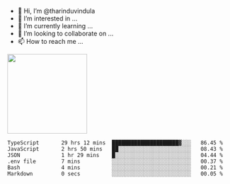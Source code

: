 - 👋 Hi, I’m @tharinduvindula
- 👀 I’m interested in ...
- 🌱 I’m currently learning ...
- 💞️ I’m looking to collaborate on ...
- 📫 How to reach me ...

<!---
tharinduvindula/tharinduvindula is a ✨ special ✨ repository because its `README.md` (this file) appears on your GitHub profile.
You can click the Preview link to take a look at your changes.
--->

<img height="180em" src="https://github-readme-stats.vercel.app/api?username=tharinduvindula&show_icons=true&hide_border=false&&count_private=true&include_all_commits=true" />


<!--START_SECTION:waka-->

```text
TypeScript       29 hrs 12 mins  █████████████████████▓░░░   86.45 %
JavaScript       2 hrs 50 mins   ██░░░░░░░░░░░░░░░░░░░░░░░   08.43 %
JSON             1 hr 29 mins    █░░░░░░░░░░░░░░░░░░░░░░░░   04.44 %
.env file        7 mins          ░░░░░░░░░░░░░░░░░░░░░░░░░   00.37 %
Bash             4 mins          ░░░░░░░░░░░░░░░░░░░░░░░░░   00.21 %
Markdown         0 secs          ░░░░░░░░░░░░░░░░░░░░░░░░░   00.05 %
```

<!--END_SECTION:waka-->
